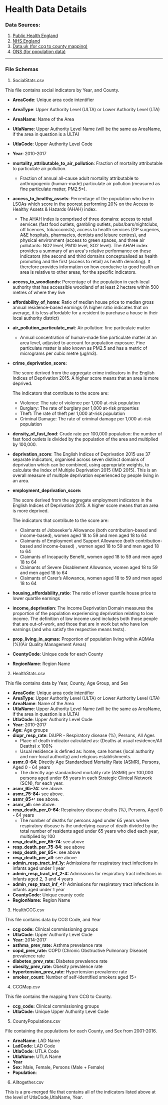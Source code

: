 # Health Data Details

### Data Sources:

1. [Public Health England](https://fingertips.phe.org.uk/)
2. [NHS England](https://digital.nhs.uk/data-and-information/publications/statistical/quality-and-outcomes-framework-achievement-prevalence-and-exceptions-data)
3. [Data.uk (for ccg to county mapping)](http://data.UKhttps://data.gov.uk/dataset/d304a541-c315-42af-883f-558b8de9228c/lower-layer-super-output-area-2011-to-clinical-commissioning-group-to-local-authority-district-april-2017-lookup-in-england-version-4)
4. [ONS (for population data)](https://www.ons.gov.uk/peoplepopulationandcommunity/populationandmigration)

---

### File Schemas

1. SocialStats.csv

This file contains social indicators by Year, and County. 

- **AreaCode**: Unique area code intentifier
- **AreaType**: Upper Authority Level (ULTA) or Lower Authority Level (LTA)
- **AreaName**: Name of the Area
- **UtlaName**: Upper Authority Level Name (will be the same as AreaName, if the area in question is a ULTA)
- **UtlaCode**: Upper Authority Level Code
- **Year**: 2010-2017
- **mortality_attributable_to_air_pollution**: Fraction of mortality attributable to particulate air pollution.
    - Fraction of annual all-cause adult mortality attributable to anthropogenic (human-made) particulate air pollution (measured as fine particulate matter, PM2.5*).
- **access_to_healthy_assets**: Percentage of the population who live in LSOAs which score in the poorest performing 20% on the Access to Healthy Assets & Hazards (AHAH) index.
    - The AHAH index is comprised of three domains: access to retail services (fast food outlets, gambling outlets, pubs/bars/nightclubs, off licences, tobacconists), access to health services (GP surgeries, A&E hospitals, pharmacies, dentists and leisure centres), and physical environment (access to green spaces, and three air pollutants: NO2 level, PM10 level, SO2 level). The AHAH index provides a summary of an area's relative performance on these indicators (the second and third domains conceptualised as health promoting and the first (access to retail) as health demoting). It therefore provides information on how conducive to good health an area is relative to other areas, for the specific indicators.
- **access_to_woodlands**: Percentage of the population in each local authority that has accessible woodland of at least 2 hectare within 500 metres of where they live
- **affordability_of_home**: Ratio of median house price to median gross annual residence-based earnings (A higher ratio indicates that on average, it is less affordable for a resident to purchase a house in their local authority district)
- **air_pollution_particulate_mat**: Air pollution: fine particulate matter
    - Annual concentration of human-made fine particulate matter at an area level, adjusted to account for population exposure. Fine particulate matter is also known as PM2.5 and has a metric of micrograms per cubic metre (µg/m3).
- **crime_deprivation_score:**

    The score derived from the aggregate crime indicators in the English Indices of Deprivation 2015. A higher score means that an area is more deprived.

    The indicators that contribute to the score are:

    - Violence: The rate of violence per 1,000 at-risk population
    - Burglary: The rate of burglary per 1,000 at-risk properties
    - Theft: The rate of theft per 1,000 at-risk population
    - Criminal Damage: The rate of criminal damage per 1,000 at-risk population
- **density_of_fast_food**: Crude rate per 100,000 population: the number of fast food outlets is divided by the population of the area and multiplied by 100,000.
- **deprivation_score**: The English Indices of Deprivation 2015 use 37 separate indicators, organised across seven distinct domains of deprivation which can be combined, using appropriate weights, to calculate the Index of Multiple Deprivation 2015 (IMD 2015). This is an overall measure of multiple deprivation experienced by people living in an area.
- **employment_deprivation_score:**

    The score derived from the aggregate employment indicators in the English Indices of Deprivation 2015. A higher score means that an area is more deprived.

    The indicators that contribute to the score are:

    - Claimants of Jobseeker’s Allowance (both contribution-based and income-based), women aged 18 to 59 and men aged 18 to 64
    - Claimants of Employment and Support Allowance (both contribution-based and income-based) , women aged 18 to 59 and men aged 18 to 64
    - Claimants of Incapacity Benefit, women aged 18 to 59 and men aged 18 to 64
    - Claimants of Severe Disablement Allowance, women aged 18 to 59 and men aged 18 to 64
    - Claimants of Carer’s Allowance, women aged 18 to 59 and men aged 18 to 64
- **housing_affordability_ratio**: The ratio of lower quartile house price to lower quartile earnings
- **income_deprivation**: The Income Deprivation Domain measures the proportion of the population experiencing deprivation relating to low income. The definition of low income used includes both those people that are out-of-work, and those that are in work but who have low earnings (and who satisfy the respective means tests).
- **prop_living_in_aqmas:** Proportion of population living within AQMAs (%)(Air Quality Management Areas)
- **CountyCode**: Unique code for each County
- **RegionName**: Region Name

2. HealthStats.csv

This file contains data by Year, County, Age Group, and Sex

- **AreaCode**: Unique area code intentifier
- **AreaType**: Upper Authority Level (ULTA) or Lower Authority Level (LTA)
- **AreaName**: Name of the Area
- **UtlaName**: Upper Authority Level Name (will be the same as AreaName, if the area in question is a ULTA)
- **UtlaCode**: Upper Authority Level Code
- **Year**: 2010-2017
- **Age:** Age groups
- **diupr_resp_rate**: DiUPR - Respiratory disease (%), Persons, All Ages
    - Place of death indicator calculated as: (Deaths at usual residence/All Deaths) x 100%
    - Usual residence is defined as: home, care homes (local authority and non-local authority) and religious establishments.
- **asmr_0-64**: Directly Age Standardised Mortality Rate (ASMR), Persons, Aged 0 - 64 years
    - The directly age standardised mortality rate (ASMR) per 100,000 persons aged under 65 years in each Strategic Clinical Network (SCN), for each year.
- **asmr_65-74:** see above.
- **asmr_75-84:** see above.
- **asmr_85+:** see above.
- **asmr_all:** see above.
- **resp_death_per_0-64**: Respiratory disease deaths (%), Persons, Aged 0 - 64 years
    - The number of deaths for persons aged under 65 years where respiratory disease is the underlying cause of death divided by the total number of residents aged under 65 years who died each year, multiplied by 100
- **resp_death_per_65-74**: see above
- **resp_death_per_75-84**: see above
- **resp_death_per_85+**: see above
- **resp_death_per_all**: see above
- **admin_resp_tract_inf_1y**: Admissions for respiratory tract infections in infants aged under 1 year
- **admin_resp_tract_inf_2-4:** Admissions for respiratory tract infections in infants aged 2, 3 and 4 years
- **admin_resp_tract_inf_<1:** Admissions for respiratory tract infections in infants aged under 1 year
- **CountyCode:** Unique county code
- **RegionName:** Region Name

3. HealthCCG.csv

This file contains data by CCG Code, and Year

- **ccg code:** Clinical commissioning groups
- **UtlaCode**: Upper Authority Level Code
- **Year**: 2014-2017
- **asthma_prev_rate:** Asthma prevelance rate
- **copd_prev_rate:** COPD (Chronic Obstructive Pulmonary Disease) prevalence rate
- **diabetes_prev_rate:** Diabetes prevalence rate
- **obesity_prev_rate:** Obesity prevalence rate
- **hypertension_prev_rate:** Hypertension prevalence rate
- **smoker_count:** Number of self-identified smokers aged 15+

4. CCGMap.csv

This file contains the mapping from CCG to County.

- **ccg_code:** Clinical commissioning groups
- **UtlaCode:** Unique Upper Authority Level Code

5. CountyPopulations.csv

File containing the populations for each County, and Sex from 2001-2016.

- **AreaName**: LAD Name
- **LadCode**: LAD Code
- **UtlaCode**: UTLA Code
- **UtlaName**: UTLA Name
- **Year**
- **Sex**: Male, Female, Persons (Male + Female)
- **Population**:

6. Alltogether.csv

This is a pre-merged file that contains all of the indicators listed above at the level of UtlaCode,UtlaName, Year. 
